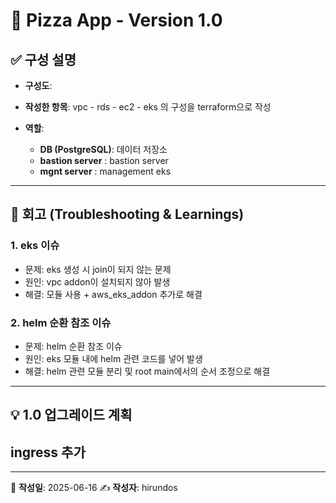 # 🍕 Pizza App - Version 1.0

## ✅ 구성 설명

- **구성도**: 
- **작성한 항목**:
  vpc - rds - ec2 - eks 의 구성을 terraform으로 작성

- **역할**:
  - **DB (PostgreSQL)**: 데이터 저장소
  - **bastion server** : bastion server
  - **mgnt server** : management eks
---

## 🔁 회고 (Troubleshooting & Learnings)

### 1. eks 이슈

- 문제: eks 생성 시 join이 되지 않는 문제
- 원인: vpc addon이 설치되지 않아 발생
- 해결: 모듈 사용 + aws_eks_addon 추가로 해결

### 2. helm 순환 참조 이슈

- 문제: helm 순환 참조 이슈
- 원인: eks 모듈 내에 helm 관련 코드를 넣어 발생
- 해결: helm 관련 모듈 분리 및 root main에서의 순서 조정으로 해결

---
## 💡 1.0 업그레이드 계획
  ingress 추가
---

---

📅 **작성일**: 2025-06-16
✍️ **작성자**: hirundos
